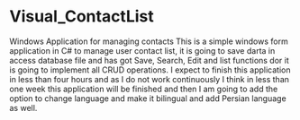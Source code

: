 # Visual_ContactList
Windows Application for managing contacts
This is a simple windows form application in C# to manage user contact list, it is going to save darta in access database file and has got Save, Search, Edit and list functions dor it is going to implement all CRUD operations. I expect to finish this application in less than four hours and as I do not work continuously I think in less than one week this application will be finished and then I am going to add the option to change language and make it bilingual and add Persian language as well.

